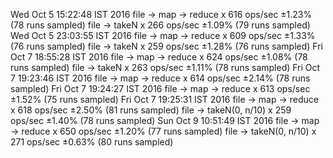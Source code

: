 Wed Oct  5 15:22:48 IST 2016
file -> map -> reduce x 616 ops/sec ±1.23% (78 runs sampled)
file -> takeN x 266 ops/sec ±1.09% (79 runs sampled)
Wed Oct  5 23:03:55 IST 2016
file -> map -> reduce x 609 ops/sec ±1.33% (76 runs sampled)
file -> takeN x 259 ops/sec ±1.28% (76 runs sampled)
Fri Oct  7 18:55:28 IST 2016
file -> map -> reduce x 624 ops/sec ±1.08% (78 runs sampled)
file -> takeN x 263 ops/sec ±1.11% (78 runs sampled)
Fri Oct  7 19:23:46 IST 2016
file -> map -> reduce x 614 ops/sec ±2.14% (78 runs sampled)
Fri Oct  7 19:24:27 IST 2016
file -> map -> reduce x 613 ops/sec ±1.52% (75 runs sampled)
Fri Oct  7 19:25:31 IST 2016
file -> map -> reduce x 618 ops/sec ±2.50% (81 runs sampled)
file -> takeN(0, n/10) x 259 ops/sec ±1.40% (78 runs sampled)
Sun Oct  9 10:51:49 IST 2016
file -> map -> reduce x 650 ops/sec ±1.20% (77 runs sampled)
file -> takeN(0, n/10) x 271 ops/sec ±0.63% (80 runs sampled)
